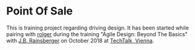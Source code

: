 # Point Of Sale
This is training project regarding driving design.
It has been started while pairing with [rolger](https://github.com/rolger) during the training "Agile Design: Beyond The Basics" with [J.B. Rainsberger](https://github.com/jbrains) on October 2018 at [TechTalk, Vienna](https://github.com/techtalk/).
